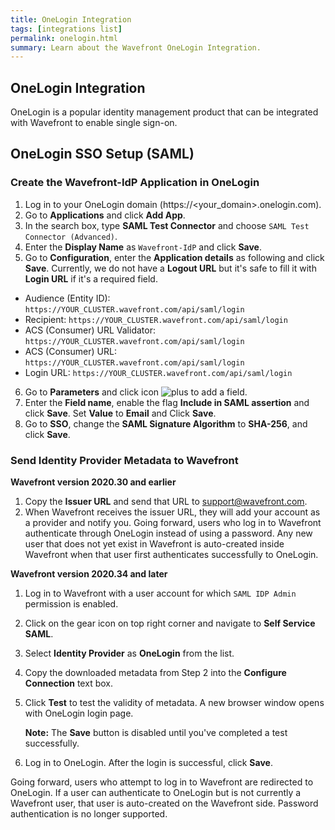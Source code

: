 ```yaml
---
title: OneLogin Integration
tags: [integrations list]
permalink: onelogin.html
summary: Learn about the Wavefront OneLogin Integration.
---
```

## OneLogin Integration

OneLogin is a popular identity management product that can be integrated with Wavefront to enable single sign-on.
## OneLogin SSO Setup (SAML)

### Create the Wavefront-IdP Application in OneLogin

1. Log in to your OneLogin domain (https://\<your_domain>.onelogin.com).
2. Go to **Applications** and click **Add App**.
3. In the search box, type **SAML Test Connector** and choose `SAML Test Connector (Advanced)`.
4. Enter the **Display Name** as `Wavefront-IdP` and click **Save**.
5. Go to **Configuration**, enter the **Application details** as following and click **Save**.
   Currently, we do not have a **Logout URL** but it's safe to fill it with **Login URL** if it's a required field.
  - Audience (Entity ID): `https://YOUR_CLUSTER.wavefront.com/api/saml/login`
  - Recipient: `https://YOUR_CLUSTER.wavefront.com/api/saml/login`
  - ACS (Consumer) URL Validator: `https://YOUR_CLUSTER.wavefront.com/api/saml/login`
  - ACS (Consumer) URL: `https://YOUR_CLUSTER.wavefront.com/api/saml/login`
  - Login URL: `https://YOUR_CLUSTER.wavefront.com/api/saml/login`
6. Go to **Parameters** and click icon ![plus](https://wavefront-img.s3-us-west-2.amazonaws.com/icon-plus-16.png) to add a field.
7. Enter the **Field name**, enable the flag **Include in SAML assertion** and click **Save**. Set **Value** to **Email** and Click **Save**.
8. Go to **SSO**, change the **SAML Signature Algorithm** to **SHA-256**, and click **Save**.

### Send Identity Provider Metadata to Wavefront

**Wavefront version 2020.30 and earlier**

1. Copy the **Issuer URL** and send that URL to [support@wavefront.com](mailto:support@wavefront.com).
2. When Wavefront receives the issuer URL, they will add your account as a provider and notify you. Going forward, users who log in to Wavefront authenticate through OneLogin instead of using a password. Any new user that does not yet exist in Wavefront is auto-created inside Wavefront when that user first authenticates successfully to OneLogin.


**Wavefront version 2020.34 and later**

1. Log in to Wavefront with a user account for which `SAML IDP Admin` permission is enabled.
2. Click on the gear icon on top right corner and navigate to **Self Service SAML**.
3. Select **Identity Provider** as **OneLogin** from the list.
4. Copy the downloaded metadata from Step 2 into the **Configure Connection** text box.
5. Click **Test** to test the validity of metadata. A new browser window opens with OneLogin login page.

   **Note:** The **Save** button is disabled until you've completed a test successfully.

6. Log in to OneLogin. After the login is successful, click **Save**.

Going forward, users who attempt to log in to Wavefront are redirected to OneLogin. If a user can authenticate to OneLogin but is not currently a Wavefront user, that user is auto-created on the Wavefront side. Password authentication is no longer supported.




